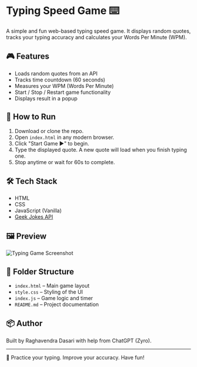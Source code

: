# Typing Speed Game ⌨️

A simple and fun web-based typing speed game. It displays random quotes, tracks your typing accuracy and calculates your Words Per Minute (WPM).

## 🎮 Features

- Loads random quotes from an API
- Tracks time countdown (60 seconds)
- Measures your WPM (Words Per Minute)
- Start / Stop / Restart game functionality
- Displays result in a popup

## 🚀 How to Run

1. Download or clone the repo.
2. Open `index.html` in any modern browser.
3. Click "Start Game ▶️" to begin.
4. Type the displayed quote. A new quote will load when you finish typing one.
5. Stop anytime or wait for 60s to complete.

## 🛠 Tech Stack

- HTML
- CSS
- JavaScript (Vanilla)
- [Geek Jokes API](https://github.com/sameerkumar18/geek-joke-api)

## 🖼 Preview

![Typing Game Screenshot](screenshot.png)

## 📂 Folder Structure

- `index.html` – Main game layout
- `style.css` – Styling of the UI
- `index.js` – Game logic and timer
- `README.md` – Project documentation

## 📦 Author

Built by Raghavendra Dasari with help from ChatGPT (Zyro).

---

🧠 Practice your typing. Improve your accuracy. Have fun!
